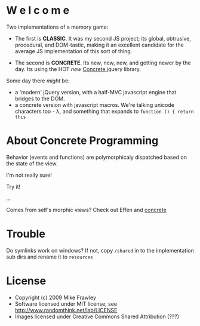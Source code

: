 W e l c o m e
=============

Two implementations of a memory game:

- The first is **CLASSIC**. It was my second JS project; its global, obtrusive, procedural, and DOM-tastic, making it an excellent candidate for the average JS implementation of this sort of thing.

- The second is **CONCRETE**. Its new, new, new, and getting newer by the day.  Its using the HOT _new_ [Concrete ](http://ajaxian.com/archives/jquery-concrete-concreteui-programming-in-jquery#comments) jquery library.  

Some day there _might_ be:

- a 'modern' jQuery version, with a half-MVC javascript engine that bridges to the DOM.
- a concrete version with javascript macros. We're talking unicode characters too - λ, and something that expands to `function () { return this`


About Concrete Programming
==========================

Behavior (events and functions) are polymorphicaly dispatched based on the state of the view.

I'm not really sure!

Try it!

…

Comes from self's morphic views?  Check out Effen and [concrete](http://github.com/hafriedlander/jquery.concrete)

Trouble
=======
Do symlinks work on windows?  If not, copy `/shared` in to the implementation sub dirs and rename it to `resources`


License
=======
* Copyright (c) 2009 Mike Frawley
* Software licensed under MIT license, see http://www.randomthink.net/lab/LICENSE
* Images licensed under Creative Commons Shared Attribution (???)
